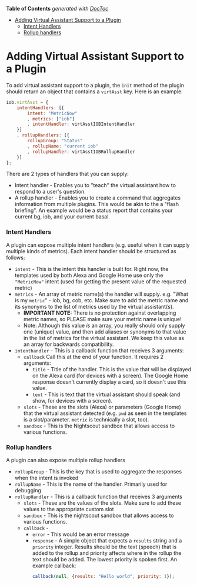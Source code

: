 <!-- START doctoc generated TOC please keep comment here to allow auto update -->
<!-- DON'T EDIT THIS SECTION, INSTEAD RE-RUN doctoc TO UPDATE -->
**Table of Contents**  *generated with [DocToc](https://github.com/thlorenz/doctoc)*

- [Adding Virtual Assistant Support to a Plugin](#adding-virtual-assistant-support-to-a-plugin)
    - [Intent Handlers](#intent-handlers)
    - [Rollup handlers](#rollup-handlers)

<!-- END doctoc generated TOC please keep comment here to allow auto update -->

Adding Virtual Assistant Support to a Plugin
=========================================

To add virtual assistant support to a plugin, the `init` method of the plugin should return an object that contains a `virtAsst` key. Here is an example:

```javascript
iob.virtAsst = {
    intentHandlers: [{
        intent: "MetricNow"
        , metrics: ["iob"]
        , intentHandler: virtAsstIOBIntentHandler
    }]
    , rollupHandlers: [{
        rollupGroup: "Status"
        , rollupName: "current iob"
        , rollupHandler: virtAsstIOBRollupHandler
    }]
};
```

There are 2 types of handlers that you can supply: 
* Intent handler - Enables you to "teach" the virtual assistant how to respond to a user's question. 
* A rollup handler - Enables you to create a command that aggregates information from multiple plugins. This would be akin to the a "flash briefing". An example would be a status report that contains your current bg, iob, and your current basal.
 
### Intent Handlers

A plugin can expose multiple intent handlers (e.g. useful when it can supply multiple kinds of metrics). Each intent handler should be structured as follows:
+ `intent` - This is the intent this handler is built for. Right now, the templates used by both Alexa and Google Home use only the `"MetricNow"` intent (used for getting the present value of the requested metric)
+ `metrics` - An array of metric name(s) the handler will supply. e.g. "What is my `metric`" - iob, bg, cob, etc. Make sure to add the metric name and its synonyms to the list of metrics used by the virtual assistant(s).
    - **IMPORTANT NOTE:** There is no protection against overlapping metric names, so PLEASE make sure your metric name is unique! 
    - Note: Although this value *is* an array, you really should only supply one (unique) value, and then add aliases or synonyms to that value in the list of metrics for the virtual assistant. We keep this value as an array for backwards compatibility.
+ `intenthandler` - This is a callback function that receives 3 arguments:
    - `callback` Call this at the end of your function. It requires 2 arguments:
        - `title` - Title of the handler. This is the value that will be displayed on the Alexa card (for devices with a screen). The Google Home response doesn't currently display a card, so it doesn't use this value.
        - `text` - This is text that the virtual assistant should speak (and show, for devices with a screen).
    - `slots` - These are the slots (Alexa) or parameters (Google Home) that the virtual assistant detected (e.g. `pwd` as seen in the templates is a slot/parameter. `metric` is technically a slot, too).
    - `sandbox` - This is the Nightscout sandbox that allows access to various functions.

### Rollup handlers

A plugin can also expose multiple rollup handlers
+ `rollupGroup` - This is the key that is used to aggregate the responses when the intent is invoked
+ `rollupName` - This is the name of the handler. Primarily used for debugging
+ `rollupHandler` - This is a callback function that receives 3 arguments
    - `slots` - These are the values of the slots. Make sure to add these values to the appropriate custom slot 
    - `sandbox` - This is the nightscout sandbox that allows access to various functions.
    - `callback` -
        - `error` - This would be an error message
        - `response` - A simple object that expects a `results` string and a `priority` integer. Results should be the text (speech) that is added to the rollup and priority affects where in the rollup the text should be added. The lowest priority is spoken first. An example callback:
            ```javascript
            callback(null, {results: "Hello world", priority: 1});
            ```
